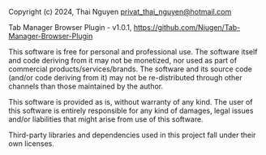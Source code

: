 Copyright (c) 2024, Thai Nguyen <privat_thai_nguyen@hotmail.com>

Tab Manager Browser Plugin - v1.0.1, https://github.com/Njugen/Tab-Manager-Browser-Plugin

This software is free for personal and professional use. The software itself and code deriving from it may not be monetized, nor used as part of commercial products/services/brands. The software and its source code (and/or code deriving from it) may not be re-distributed through other channels than those maintained by the author.

This software is provided as is, without warranty of any kind. The user of this software is entirely responsible for any kind of damages, legal issues and/or liabilities that might arise from use of this software.

Third-party libraries and dependencies used in this project fall under their own licenses.